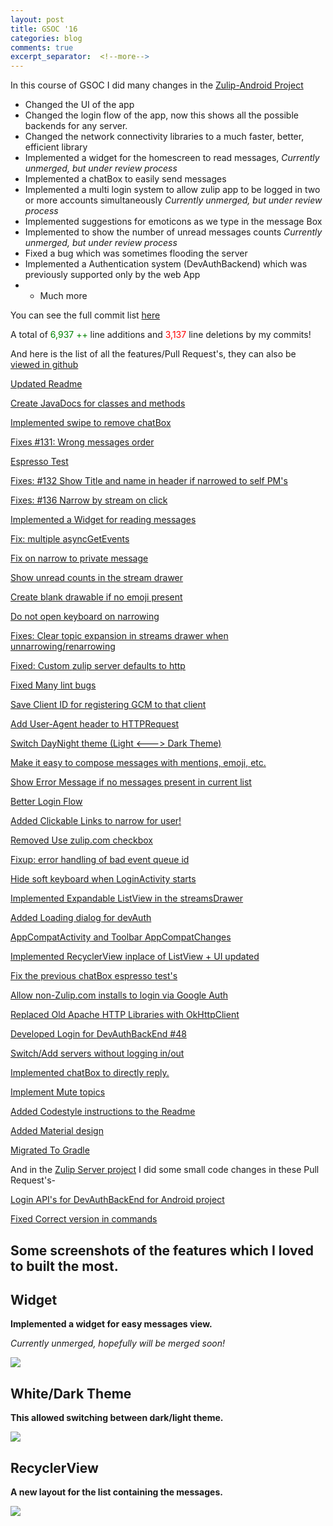 ```yaml
---
layout: post
title: GSOC '16
categories: blog
comments: true
excerpt_separator:  <!--more-->
---
```


In this course of GSOC I did many changes in the [Zulip-Android Project](https://github.com/zulip/zulip-android)
<!--more-->

*   Changed the UI of the app
*   Changed the login flow of the app, now this shows all the possible backends for any server.
*   Changed the network connectivity libraries to a much faster, better, efficient library
*   Implemented a widget for the homescreen to read messages, _Currently unmerged, but under review process_
*   Implemented a chatBox to easily send messages
*   Implemented a multi login system to allow zulip app to be logged in two or more accounts simultaneously _Currently unmerged, but under review process_
*   Implemented suggestions for emoticons as we type in the message Box
*   Implemented to show the number of unread messages counts _Currently unmerged, but under review process_
*   Fixed a bug which was sometimes flooding the server
*   Implemented a Authentication system (DevAuthBackend) which was previously supported only by the web App
*   + Much more

You can see the full commit list [here](https://github.com/zulip/zulip-android/commits?author=kunall17)

A total of <span style="color:green;">6,937 ++</span> line additions and <span style="color:red;">3,137</span> line deletions by my commits!

And here is the list of all the features/Pull Request's, they can also be [viewed in github](https://github.com/zulip/zulip-android/pulls?utf8=%E2%9C%93&q=is%3Apr%20author%3Akunall17%20)

[Updated Readme](https://github.com/zulip/zulip-android/pull/152)

[Create <span class="SpellE">JavaDocs</span> for classes and methods](https://github.com/zulip/zulip-android/pull/144)

[Implemented swipe to remove <span class="SpellE">chatBox</span>](https://github.com/zulip/zulip-android/pull/143)

[Fixes #131: Wrong messages order](https://github.com/zulip/zulip-android/pull/142)

[Espresso Test](https://github.com/zulip/zulip-android/pull/141)

[Fixes: #132 Show Title and name in header if narrowed to self PM's](https://github.com/zulip/zulip-android/pull/140)

[Fixes: #136 Narrow by stream on click](https://github.com/zulip/zulip-android/pull/139)

[Implemented a Widget for reading messages](https://github.com/zulip/zulip-android/pull/129)

[Fix: multiple <span class="SpellE">asyncGetEvents</span>](https://github.com/zulip/zulip-android/pull/128)

[Fix on narrow to private message](https://github.com/zulip/zulip-android/pull/125)

[Show unread counts in the stream drawer](https://github.com/zulip/zulip-android/pull/120)

[Create blank <span class="SpellE">drawable</span> if no emoji present](https://github.com/zulip/zulip-android/pull/119)

[Do not open keyboard on narrowing](https://github.com/zulip/zulip-android/pull/118)

[Fixes: Clear topic expansion in streams drawer when <span class="SpellE">unnarrowing</span>/<span class="SpellE">renarrowing</span>](https://github.com/zulip/zulip-android/pull/117)

[Fixed: Custom <span class="SpellE">zulip</span> server defaults to http](https://github.com/zulip/zulip-android/pull/116)

[Fixed <span class="GramE">Many</span> lint bugs](https://github.com/zulip/zulip-android/pull/115)

[Save Client ID for registering GCM to that client](https://github.com/zulip/zulip-android/pull/114)

[Add User-Agent header to <span class="SpellE">HTTPRequest</span>](https://github.com/zulip/zulip-android/pull/113)

[Switch <span class="SpellE">DayNight</span> theme (Light <---> Dark Theme)](https://github.com/zulip/zulip-android/pull/110)

[Make it easy to compose messages with mentions, emoji, etc.](https://github.com/zulip/zulip-android/pull/108)

[Show Error Message if no messages present in current list](https://github.com/zulip/zulip-android/pull/102)

[Better Login Flow](https://github.com/zulip/zulip-android/pull/101)

[Added Clickable Links to narrow for user!](https://github.com/zulip/zulip-android/pull/100)

[Removed Use zulip.com checkbox](https://github.com/zulip/zulip-android/pull/99)

[Fixup: error handling of bad event queue id](https://github.com/zulip/zulip-android/pull/98)

[Hide soft keyboard when <span class="SpellE">LoginActivity</span> starts](https://github.com/zulip/zulip-android/pull/97)

[Implemented Expandable <span class="SpellE">ListView</span> in the <span class="SpellE">streamsDrawer</span>](https://github.com/zulip/zulip-android/pull/85)

[Added Loading dialog for <span class="SpellE">devAuth</span>](https://github.com/zulip/zulip-android/pull/84)

[<span class="SpellE">AppCompatActivity</span> and Toolbar <span class="SpellE">AppCompatChanges</span>](https://github.com/zulip/zulip-android/pull/83)

[Implemented <span class="SpellE">RecyclerView</span> <span class="SpellE">inplace</span> of <span class="SpellE">ListView</span> + UI updated](https://github.com/zulip/zulip-android/pull/81)

[Fix the previous <span class="SpellE">chatBox</span> espresso <span class="GramE">test's</span>](https://github.com/zulip/zulip-android/pull/79)

[Allow non-Zulip.com installs to login via Google <span class="SpellE">Auth</span>](https://github.com/zulip/zulip-android/pull/70)

[Replaced Old Apache HTTP Libraries with <span class="SpellE">OkHttpClient</span>](https://github.com/zulip/zulip-android/pull/69)

[Developed Login for <span class="SpellE">DevAuthBackEnd</span> #48](https://github.com/zulip/zulip-android/pull/65)

[Switch/Add servers without logging in/out](https://github.com/zulip/zulip-android/pull/51)

[Implemented <span class="SpellE">chatBox</span> to directly reply.](https://github.com/zulip/zulip-android/pull/45)

[Implement Mute topics](https://github.com/zulip/zulip-android/pull/42)

[Added <span class="SpellE">Codestyle</span> instructions to the Readme](https://github.com/zulip/zulip-android/pull/41)

[Added Material design](https://github.com/zulip/zulip-android/pull/27)

[Migrated To <span class="SpellE">Gradle</span>](https://github.com/zulip/zulip-android/pull/25)

And in the [Zulip Server project](https://github.com/zulip/zulip) I did some small code changes in these Pull Request's-

[Login API's for DevAuthBackEnd for Android project](https://github.com/zulip/zulip/pull/851)

[Fixed Correct version in commands](https://github.com/zulip/zulip/pull/577)

## Some screenshots of the features which I loved to built the most.

## Widget

**Implemented a widget for easy messages view.**

_Currently unmerged, hopefully will be merged soon!_


![](../assets/images/widget.png)

## White/Dark Theme

**This allowed switching between dark/light theme.**


![](../assets/images/dark.png)


## RecyclerView

**A new layout for the list containing the messages.**



![](../assets/images/recycler.png)
